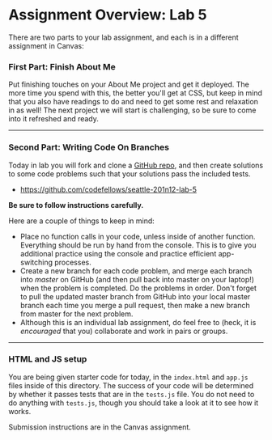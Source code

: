 # Assignment Overview: Lab 5

There are two parts to your lab assignment, and each is in a different assignment in Canvas:

### First Part: Finish About Me

Put finishing touches on your About Me project and get it deployed. The more time you spend with this, the better you'll get at CSS, but keep in mind that you also have readings to do and need to get some rest and relaxation in as well! The next project we will start is challenging, so be sure to come into it refreshed and ready.

---

### Second Part: Writing Code On Branches

Today in lab you will fork and clone a [GitHub repo](https://github.com/codefellows/seattle-201n12-lab-5), and then create solutions to some code problems such that your solutions pass the included tests.

 - https://github.com/codefellows/seattle-201n12-lab-5

**Be sure to follow instructions carefully.**

Here are a couple of things to keep in mind:

* Place no function calls in your code, unless inside of another function. Everything should be run by hand from the console. This is to give you additional practice using the console and practice efficient app-switching processes.
* Create a new branch for each code problem, and merge each branch into *master* on GitHub (and then pull back into master on your laptop!) when the problem is completed. Do the problems in order. Don't forget to pull the updated master branch from GitHub into your local master branch each time you merge a pull request, then make a new branch from master for the next problem.
* Although this is an individual lab assignment, do feel free to (heck, it is *encouraged* that you) collaborate and work in pairs or groups.

---
### HTML and JS setup
You are being given starter code for today, in the `index.html` and `app.js` files inside of this directory. The success of your code will be determined by whether it passes tests that are in the `tests.js` file. You do not need to do anything with `tests.js`, though you should take a look at it to see how it works.

Submission instructions are in the Canvas assignment.
